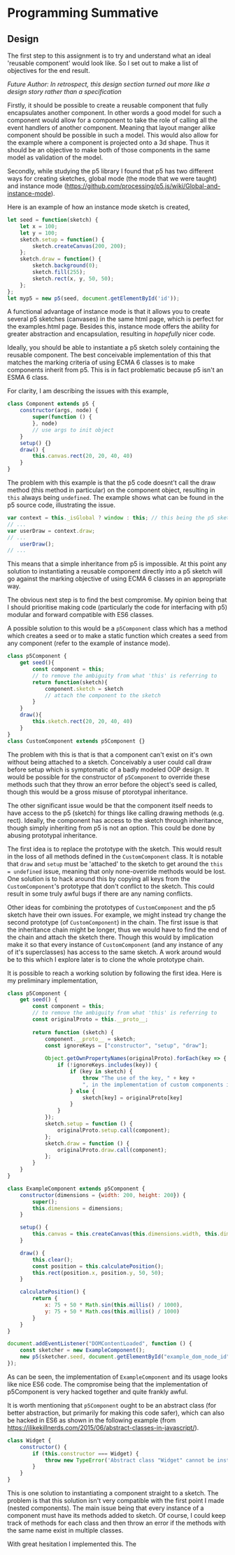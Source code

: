 # Programming Summative

## Design

The first step to this assignment is to try and understand what an ideal 'reusable component' would look like.  So I set
out to make a list of objectives for the end result.

*Future Author: In retrospect, this design section turned out more like a design story rather than a specification*

Firstly, it should be possible to create a reusable component that fully encapsulates another component.  In other words
a good model for such a component would allow for a component to take the role of calling all the event handlers of 
another component.  Meaning that layout manger alike component should be possible in such a model.  This would also 
allow for the example where a component is projected onto a 3d shape.  Thus it should be an objective to make both of 
those components in the same model as validation of the model.

Secondly, while studying the p5 library I found that p5 has two different ways for creating sketches, global mode (the 
mode that we were taught) and instance mode (https://github.com/processing/p5.js/wiki/Global-and-instance-mode).

Here is an example of how an instance mode sketch is created,
```javascript
let seed = function(sketch) {
    let x = 100; 
    let y = 100;    
    sketch.setup = function() {
        sketch.createCanvas(200, 200);
    };    
    sketch.draw = function() {
        sketch.background(0);
        sketch.fill(255);
        sketch.rect(x, y, 50, 50);
    };
};
let myp5 = new p5(seed, document.getElementById('id'));
```

A functional advantage of instance mode is that it allows you to create several p5 sketches (canvases) in the same html 
page, which is perfect for the examples.html page.  Besides this, instance mode offers the ability for greater
abstraction and encapsulation, resulting in *hopefully* nicer code.

Ideally, you should be able to instantiate a p5 sketch solely containing the reusable component.  The best conceivable 
implementation of this that matches the marking criteria of using ECMA 6 classes is to make components inherit from p5. 
This is in fact problematic because p5 isn't an ESMA 6 class. 

For clarity, I am describing the issues with this example,
```javascript
class Component extends p5 {
    constructor(args, node) {
        super(function () {
        }, node)
        // use args to init object
    }
    setup() {}
    draw() {
        this.canvas.rect(20, 20, 40, 40)
    }
}
```
The problem with this example is that the p5 code doesnt't call the draw method (this method in particular) on the 
component object, resulting in `this` always being `undefined`.
The example shows what can be found in the p5 source code, illustrating the issue.
```javascript
var context = this._isGlobal ? window : this; // this being the p5 sketch
// ...
var userDraw = context.draw;
// ...
    userDraw();
// ...
```
This means that a simple inheritance from p5 is impossible.  At this point any solution to instantiating a reusable 
component directly into a p5 sketch will go against the marking objective of using ECMA 6 classes in an appropriate way.

The obvious next step is to find the best compromise. My opinion being that I should prioritise making code 
(particularly the code for interfacing with p5) modular and forward compatible with ES6 classes.

A possible solution to this would be a `p5Component` class which has a method which creates a seed or to make a static 
function which creates a seed from any component (refer to the example of instance mode).  
```javascript
class p5Component {
    get seed(){
        const component = this;
        // to remove the ambiguity from what 'this' is referring to
        return function(sketch){
            component.sketch = sketch
            // attach the component to the sketch
        }
    }
    draw(){
        this.sketch.rect(20, 20, 40, 40)
    }
}
class CustomComponent extends p5Component {}
```
The problem with this is that is that a component can't exist on it's own without being attached to a sketch. 
Conceivably a user could call draw before setup which is symptomatic of a badly modeled OOP design.  It would be 
possible for the constructor of `p5Component` to override these methods such that they throw an error before the 
object's seed is called, though this would be a gross misuse of ptorotypal inheritance.

The other significant issue would be that the component itself needs to have access to the p5 (sketch) for things like 
calling drawing methods (e.g. rect). Ideally, the component has access to the sketch through inheritance, though simply 
inheriting from p5 is not an option.  This could be done by abusing prototypal inheritance.

The first idea is to replace the prototype with the sketch. This would result in the loss of all methods defined in the 
`CustomComponent` class.  It is notable that `draw` and `setup` must be 'attached' to the sketch to get around the 
`this = undefined` issue, meaning that only none-override methods would be lost. One solution is to hack around this by
copying all keys from the `CustomComponent`'s prototype that don't conflict to the sketch.  This could result in 
some truly awful bugs if there are any naming conflicts.

Other ideas for combining the prototypes of `CustomComponent` and the p5 sketch have their own issues. 
For example, we might instead try change the second prototype (of `CustomComponent`) in the chain. The first issue is 
that the inheritance chain might be longer, thus we would have to find the end of the chain and attach the sketch there. 
Though this would by implication make it so that every instance of `CustomComponent` (and any instance of any of it's 
superclasses) has access to the same sketch.  A work around would be to this which I explore later is to clone the 
whole prototype chain.

It is possible to reach a working solution by following the first idea.  Here is my preliminary implementation,
```javascript
class p5Component {
    get seed() {
        const component = this;
        // to remove the ambiguity from what 'this' is referring to
        const originalProto = this.__proto__;
        
        return function (sketch) {
            component.__proto__ = sketch;
            const ignoreKeys = ["constructor", "setup", "draw"];
            
            Object.getOwnPropertyNames(originalProto).forEach(key => {
                if (!ignoreKeys.includes(key)) {
                    if (key in sketch) {
                        throw "The use of the key, " + key +
                        ", in the implementation of custom components is forbidden";
                    } else {
                        sketch[key] = originalProto[key]
                    }
                }
            });
            sketch.setup = function () {
                originalProto.setup.call(component);
            };
            sketch.draw = function () {
                originalProto.draw.call(component);
            };
        }
    }
}

class ExampleComponent extends p5Component {
    constructor(dimensions = {width: 200, height: 200}) {
        super();
        this.dimensions = dimensions;
    }

    setup() {
        this.canvas = this.createCanvas(this.dimensions.width, this.dimensions.height)
    }

    draw() {
        this.clear();
        const position = this.calculatePosition();
        this.rect(position.x, position.y, 50, 50);
    }

    calculatePosition() {
        return {
            x: 75 + 50 * Math.sin(this.millis() / 1000),
            y: 75 + 50 * Math.cos(this.millis() / 1000)
        }
    }
}

document.addEventListener("DOMContentLoaded", function () {
    const sketcher = new ExampleComponent();
    new p5(sketcher.seed, document.getElementById("example_dom_node_id"))
});
```
As can be seen, the implementation of `ExampleComponent` and its usage looks like nice ES6 code.  The compromise being 
that the implementation of p5Component is very hacked together and quite frankly awful.

It is worth mentioning that `p5Component` ought to be an abstract class (for better abstraction, but primarily for 
making this code safer), which can also be hacked in ES6 as shown in the following example 
(from https://ilikekillnerds.com/2015/06/abstract-classes-in-javascript/).
```javascript
class Widget {
    constructor() {
        if (this.constructor === Widget) {
            throw new TypeError('Abstract class "Widget" cannot be instantiated directly.'); 
        }
    }
}
```

This is one solution to instantiating a component straight to a sketch.  The problem is that this solution isn't very
compatible with the first point I made (nested components). The main issue being that every instance of a component 
must have its methods added to sketch.  Of course, I could keep track of methods for each class and then throw an error
if the methods with the same name exist in multiple classes.

With great hesitation I implemented this.  The 